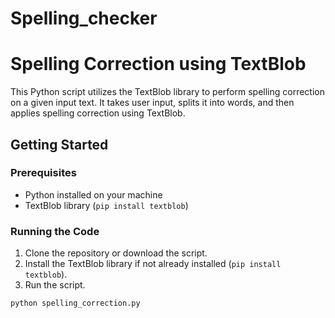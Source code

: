 # Spelling_checker

# Spelling Correction using TextBlob

This Python script utilizes the TextBlob library to perform spelling correction on a given input text. It takes user input, splits it into words, and then applies spelling correction using TextBlob.

## Getting Started

### Prerequisites

- Python installed on your machine
- TextBlob library (`pip install textblob`)

### Running the Code

1. Clone the repository or download the script.
2. Install the TextBlob library if not already installed (`pip install textblob`).
3. Run the script.

```bash
python spelling_correction.py
